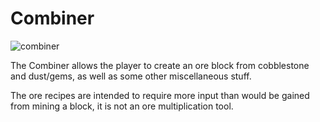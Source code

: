 # Combiner
![combiner](item:mekanism:combiner,mekanism:basic_combining_factory,mekanism:advanced_combining_factory,mekanism:elite_combining_factory,mekanism:ultimate_combining_factory)

The Combiner allows the player to create an ore block from cobblestone and dust/gems, as well as some other miscellaneous stuff.

The ore recipes are intended to require more input than would be gained from mining a block, it is not an ore multiplication tool.
